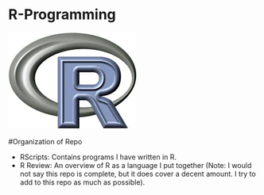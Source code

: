 # R-Programming

![R](R.jpeg)

#Organization of Repo

  - RScripts: Contains programs I have written in R.
  - R Review: An overview of R as a language I put together (Note: I would not say this repo is complete, but it does                  cover a decent amount. I try to add to this repo as much as possible).

